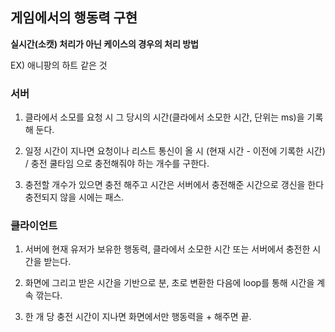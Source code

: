 ## 게임에서의 행동력 구현

**실시간(소캣) 처리가 아닌 케이스의 경우의 처리 방법**

EX) 애니팡의 하트 같은 것

### 서버

1. 클라에서 소모를 요청 시 그 당시의 시간(클라에서 소모한 시간, 단위는 ms)을 기록해 둔다.

2. 일정 시간이 지나면 요청이나 리스트 통신이 올 시 (현재 시간 - 이전에 기록한 시간) / 충전 쿨타임 으로 충전해줘야 하는 개수를 구한다.

3. 충전할 개수가 있으면 충전 해주고 시간은 서버에서 충전해준 시간으로 갱신을 한다 충전되지 않을 시에는 패스.


### 클라이언트

1. 서버에 현재 유저가 보유한 행동력, 클라에서 소모한 시간 또는 서버에서 충전한 시간을 받는다.

2. 화면에 그리고 받은 시간을 기반으로 분, 초로 변환한 다음에 loop를 통해 시간을 계속 깎는다.

3. 한 개 당 충전 시간이 지나면 화면에서만 행동력을 + 해주면 끝.